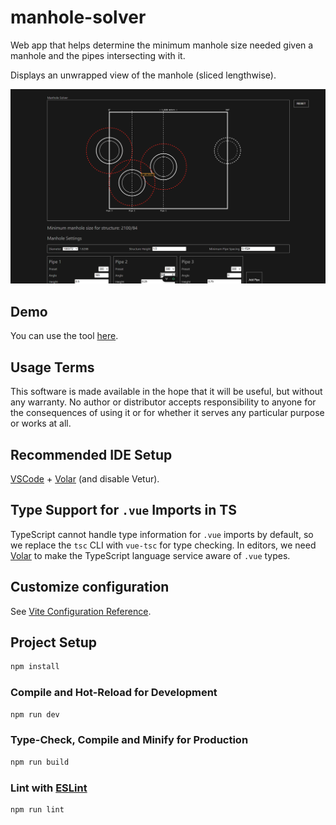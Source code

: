 # manhole-solver

Web app that helps determine the minimum manhole size needed given a manhole and the pipes intersecting with it.

Displays an unwrapped view of the manhole (sliced lengthwise).

![alt Demo image of tool.](screenshots/demo-img.png "Screenshot")

## Demo

You can use the tool [here](https://j-osephlong.github.io/manhole-solver).

## Usage Terms

This software is made available in the hope that it will be useful, but without any warranty. No author or distributor accepts responsibility to anyone for the consequences of using it or for whether it serves any particular purpose or works at all.

## Recommended IDE Setup

[VSCode](https://code.visualstudio.com/) + [Volar](https://marketplace.visualstudio.com/items?itemName=Vue.volar) (and disable Vetur).

## Type Support for `.vue` Imports in TS

TypeScript cannot handle type information for `.vue` imports by default, so we replace the `tsc` CLI with `vue-tsc` for type checking. In editors, we need [Volar](https://marketplace.visualstudio.com/items?itemName=Vue.volar) to make the TypeScript language service aware of `.vue` types.

## Customize configuration

See [Vite Configuration Reference](https://vite.dev/config/).

## Project Setup

```sh
npm install
```

### Compile and Hot-Reload for Development

```sh
npm run dev
```

### Type-Check, Compile and Minify for Production

```sh
npm run build
```

### Lint with [ESLint](https://eslint.org/)

```sh
npm run lint
```
